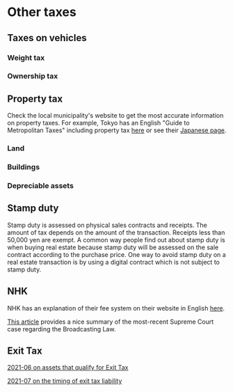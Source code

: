 # Other taxes

## Taxes on vehicles

### Weight tax

### Ownership tax

## Property tax

Check the local municipality's website to get the most accurate information on property taxes. For example, Tokyo has an English "Guide to Metropolitan Taxes" including property tax [here](https://www.tax.metro.tokyo.lg.jp/english/topics.html) or see their [Japanese page](https://www.tax.metro.tokyo.lg.jp/common/index.html).

### Land

### Buildings

### Depreciable assets

## Stamp duty

Stamp duty is assessed on physical sales contracts and receipts. The amount of tax depends on the amount of the transaction. Receipts less than 50,000 yen are exempt. A common way people find out about stamp duty is when buying real estate because stamp duty will be assessed on the sale contract according to the purchase price. One way to avoid stamp duty on a real estate transaction is by using a digital contract which is not subject to stamp duty.

## NHK

NHK has an explanation of their fee system on their website in English [here](https://www.nhk.or.jp/corporateinfo/viewer/receivingfee/).

[This article](https://www.loc.gov/law/foreign-news/article/japan-supreme-court-rules-obligatory-contracts-with-public-broadcasting-corporation-for-reception-equipment-are-constitutional/) provides a nice summary of the most-recent Supreme Court case regarding the Broadcasting Law.

## Exit Tax

[2021-06 on assets that qualify for Exit Tax](https://www.reddit.com/r/JapanFinance/comments/oarqx5/physical_gold_and_the_exit_tax/)

[2021-07 on the timing of exit tax liability](https://www.reddit.com/r/JapanFinance/comments/oobufu/exit_tax_loophole/h5xqaqb/)
